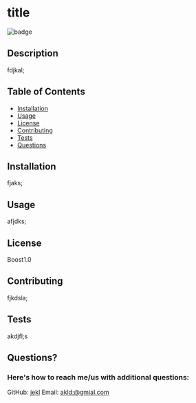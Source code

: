# title
  ![badge](https://img.shields.io/badge/License-Boost1.0-COLOR)  
  ## Description
  fdjkal;
  ## Table of Contents
  * [Installation](#installation)
  * [Usage](#usage)
  * [License](#license)
  * [Contributing](#contributing)
  * [Tests](#tests)
  * [Questions](#questions)
  ## Installation
  fjaks;
  ## Usage
  afjdks;
  ## License
  Boost1.0
  ## Contributing
  fjkdsla;
  ## Tests
  akdjfl;s
  ## Questions?
  ### Here's how to reach me/us with additional questions:
  GitHub: <a href="https://github.com/jekl">jekl</a>
  Email: <a href="mailto:akld;@gmial.com">akld;@gmial.com</a>
